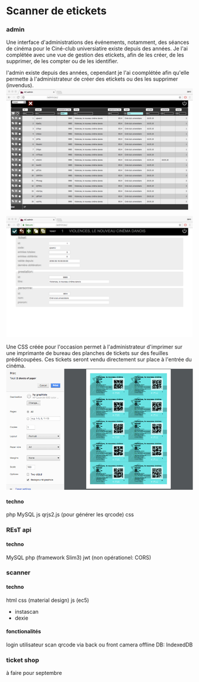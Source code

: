 # Scanner de etickets

### admin
Une interface d'administrations des événements, notamment, des séances de cinéma pour le Ciné-club universiatire existe depuis des années.
Je l'ai complétée avec une vue de gestion des etickets, afin de les créer, de les supprimer, de les compter ou de les identifier.

l'admin existe depuis des années, cependant je l'ai coomplétée afin qu'elle permette à l'administrateur de créer des etickets ou des les supprimer (invendus). 
![admin table screen](readme_rsc/admin_table_screen.png "liste des etickets pour un événement")

![admin rec screen](readme_rsc/admin_rec_screen.png "détail d'un ticket")

Une CSS créée pour l'occasion permet à l'administrateur d'imprimer sur une imprimante de bureau des planches de tickets sur des feuilles prédécoupées. Ces tickets seront vendu directement sur place à l'entrée du cinéma.
![admin rec screen](readme_rsc/admin_table_print.png "planche de tickets à imprimer")


#### techno
php
MySQL
js
qrjs2.js (pour générer les qrcode)
css


### REsT api
#### techno
MySQL
php (framework Slim3)
jwt (non opérationel: CORS)

### scanner
#### techno
html
css (material design)
js (ec5)
* instascan
* dexie
#### fonctionalités
login utilisateur
scan qrcode via back ou front camera
offline DB: IndexedDB



### ticket shop
à faire pour septembre